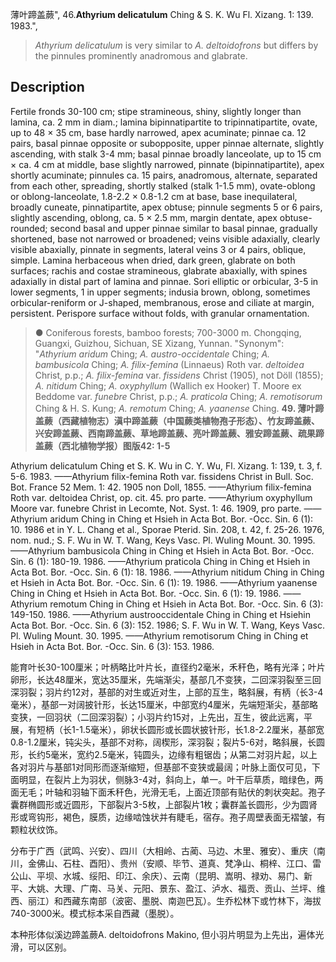薄叶蹄盖蕨",
46.**Athyrium delicatulum** Ching & S. K. Wu Fl. Xizang. 1: 139. 1983.",

> *Athyrium delicatulum* is very similar to *A. deltoidofrons* but differs by the pinnules prominently anadromous and glabrate.

## Description
Fertile fronds 30-100 cm; stipe stramineous, shiny, slightly longer than lamina, ca. 2 mm in diam.; lamina bipinnatipartite to tripinnatipartite, ovate, up to 48 × 35 cm, base hardly narrowed, apex acuminate; pinnae ca. 12 pairs, basal pinnae opposite or subopposite, upper pinnae alternate, slightly ascending, with stalk 3-4 mm; basal pinnae broadly lanceolate, up to 15 cm × ca. 4 cm at middle, base slightly narrowed, pinnate (bipinnatipartite), apex shortly acuminate; pinnules ca. 15 pairs, anadromous, alternate, separated from each other, spreading, shortly stalked (stalk 1-1.5 mm), ovate-oblong or oblong-lanceolate, 1.8-2.2 × 0.8-1.2 cm at base, base inequilateral, broadly cuneate, pinnatipartite, apex obtuse; pinnule segments 5 or 6 pairs, slightly ascending, oblong, ca. 5 × 2.5 mm, margin dentate, apex obtuse-rounded; second basal and upper pinnae similar to basal pinnae, gradually shortened, base not narrowed or broadened; veins visible adaxially, clearly visible abaxially, pinnate in segments, lateral veins 3 or 4 pairs, oblique, simple. Lamina herbaceous when dried, dark green, glabrate on both surfaces; rachis and costae stramineous, glabrate abaxially, with spines adaxially in distal part of lamina and pinnae. Sori elliptic or orbicular, 3-5 in lower segments, 1 in upper segments; indusia brown, oblong, sometimes orbicular-reniform or J-shaped, membranous, erose and ciliate at margin, persistent. Perispore surface without folds, with granular ornamentation.

> ● Coniferous forests, bamboo forests; 700-3000 m. Chongqing, Guangxi, Guizhou, Sichuan, SE Xizang, Yunnan.
  "Synonym": "*Athyrium aridum* Ching; *A. austro-occidentale* Ching; *A. bambusicola* Ching; *A. filix-femina* (Linnaeus) Roth var. *deltoidea* Christ, p.p.; *A. filix-femina* var. *fissidens* Christ (1905), not Döll (1855); *A. nitidum* Ching; *A. oxyphyllum* (Wallich ex Hooker) T. Moore ex Beddome var. *funebre* Christ, p.p.; *A. praticola* Ching; *A. remotisorum* Ching &amp; H. S. Kung; *A. remotum* Ching; *A. yaanense* Ching.
**49. 薄叶蹄盖蕨（西藏植物志）滇中蹄盖蕨（中国蕨类植物孢子形态）、竹友蹄盖蕨、兴安蹄盖蕨、西南蹄盖蕨、草地蹄盖蕨、亮叶蹄盖蕨、雅安蹄盖蕨、疏果蹄盖蕨（西北植物学报）图版42: 1-5**

Athyrium delicatulum Ching et S. K. Wu in C. Y. Wu, Fl. Xizang. 1: 139, t. 3, f. 5-6. 1983. ——Athyrium filix-femina Roth var. fissidens Christ in Bull. Soc. Bot. France 52 Mem. 1: 42. 1905 non Doll, 1855. ——Athyrium filix-femina Roth var. deltoidea Christ, op. cit. 45. pro parte. ——Athyrium oxyphyllum Moore var. funebre Christ in Lecomte, Not. Syst. 1: 46. 1909, pro parte. ——Athyrium aridum Ching in Ching et Hsieh in Acta Bot. Bor. -Occ. Sin. 6 (1): 10. 1986 et in Y. L. Chang et al., Sporae Pterid. Sin. 208, t. 42, f. 25-26. 1976, nom. nud.; S. F. Wu in W. T. Wang, Keys Vasc. Pl. Wuling Mount. 30. 1995. ——Athyrium bambusicola Ching in Ching et Hsieh in Acta Bot. Bor. -Occ. Sin. 6 (1): 180-19. 1986. ——Athyrium praticola Ching in Ching et Hsieh in Acta Bot. Bor. -Occ. Sin. 6 (1): 18. 1986. ——Athyrium nitidum Ching in Ching et Hsieh in Acta Bot. Bor. -Occ. Sin. 6 (1): 19. 1986. ——Athyrium yaanense Ching in Ching et Hsieh in Acta Bot. Bor. -Occ. Sin. 6 (1): 19. 1986. ——Athyrium remotum Ching in Ching et Hsieh in Acta Bot. Bor. -Occ. Sin. 6 (3): 149-150. 1986. ——Athyrium austrooccidentale Ching in Ching et Hsiehin Acta Bot. Bor. -Occ. Sin. 6 (3): 152. 1986; S. F. Wu in W. T. Wang, Keys Vasc. Pl. Wuling Mount. 30. 1995. ——Athyrium remotisorum Ching in Ching et Hsieh in Acta Bot. Bor. -Occ. Sin. 6 (3): 153. 1986.

能育叶长30-100厘米；叶柄略比叶片长，直径约2毫米，禾秆色，略有光泽；叶片卵形，长达48厘米，宽达35厘米，先端渐尖，基部几不变狭，二回深羽裂至三回深羽裂；羽片约12对，基部的对生或近对生，上部的互生，略斜展，有柄（长3-4毫米），基部一对阔披针形，长达15厘米，中部宽约4厘米，先端短渐尖，基部略变狭，一回羽状（二回深羽裂）；小羽片约15对，上先出，互生，彼此远离，平展，有短柄（长1-1.5毫米），卵状长圆形或长圆状披针形，长1.8-2.2厘米，基部宽0.8-1.2厘米，钝尖头，基部不对称，阔楔形，深羽裂；裂片5-6对，略斜展，长圆形，长约5毫米，宽约2.5毫米，钝圆头，边缘有粗锯齿；从第二对羽片起，以上各对羽片与基部1对同形而逐渐缩短，但基部不变狭或最阔；叶脉上面仅可见，下面明显，在裂片上为羽状，侧脉3-4对，斜向上，单一。叶干后草质，暗绿色，两面无毛；叶轴和羽轴下面禾秆色，光滑无毛，上面近顶部有贴伏的刺状突起。孢子囊群椭圆形或近圆形，下部裂片3-5枚，上部裂片1枚；囊群盖长圆形，少为圆肾形或弯钩形，褐色，膜质，边缘啮蚀状并有睫毛，宿存。孢子周壁表面无褶皱，有颗粒状纹饰。

分布于广西（武鸣、兴安）、四川（大相岭、古蔺、马边、木里、雅安）、重庆（南川，金佛山、石柱、酉阳）、贵州（安顺、毕节、道真、梵净山、桐梓、江口、雷公山、平坝、水城、绥阳、印江、余庆）、云南（昆明、嵩明、禄劝、易门、新平、大姚、大理、广南、马关、元阳、景东、盈江、泸水、福贡、贡山、兰坪、维西、丽江）和西藏东南部（波密、墨脱、南迦巴瓦）。生乔松林下或竹林下，海拔740-3000米。模式标本采自西藏（墨脱）。

本种形体似溪边蹄盖蕨A. deltoidofrons Makino, 但小羽片明显为上先出，遍体光滑，可以区别。
